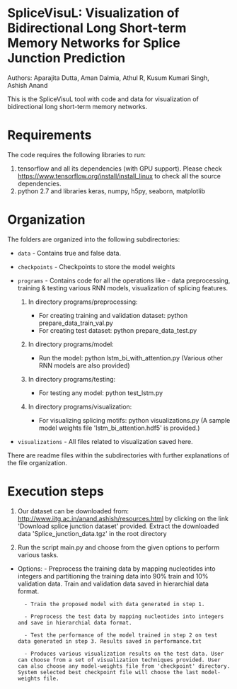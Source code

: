# SpliceVisuL: Visualization of Bidirectional Long Short-term Memory Networks for Splice Junction Prediction
Authors: Aparajita Dutta, Aman Dalmia, Athul R, Kusum Kumari Singh, Ashish Anand

This is the SpliceVisuL tool with code and data for visualization of bidirectional long short-term memory networks.

# Requirements

The code requires the following libraries to run:
1. tensorflow and all its dependencies (with GPU support). Please check https://www.tensorflow.org/install/install_linux
   to check all the source dependencies.
2. python 2.7 and libraries keras, numpy, h5py, seaborn, matplotlib

# Organization

The folders are organized into the following subdirectories:

- `data` - Contains true and false data.
- `checkpoints` - Checkpoints to store the model weights
- `programs` - Contains code for all the operations like - data preprocessing, training & testing various RNN models, visualization of splicing features.

	1. In directory programs/preprocessing:
		- For creating training and validation dataset: python prepare_data_train_val.py
		- For creating test dataset: python prepare_data_test.py

	2. In directory programs/model:
		- Run the model: python lstm_bi_with_attention.py (Various other RNN models are also provided)

	3. In directory programs/testing:
		- For testing any model: python test_lstm.py 

	4. In directory programs/visualization:
		- For visualizing splicing motifs: python visualizations.py (A sample model weights file 'lstm_bi_attention.hdf5' is provided.)
	
- `visualizations` - All files related to visualization saved here.

There are readme files within the subdirectories with further explanations of the file organization.


# Execution steps

1. Our dataset can be downloaded from: http://www.iitg.ac.in/anand.ashish/resources.html by clicking on the link 'Download splice junction dataset' provided.
Extract the downloaded data 'Splice_junction_data.tgz' in the root directory

2. Run the script main.py and choose from the given options to perform various tasks.
- Options:
		- Preprocess the training data by mapping nucleotides into integers and partitioning the training data into 90% train and 10% validation data. Train and validation data saved in hierarchial data format.
		
		- Train the proposed model with data generated in step 1.
		
		- Preprocess the test data by mapping nucleotides into integers and save in hierarchial data format.
		
		- Test the performance of the model trained in step 2 on test data generated in step 3. Results saved in performance.txt
		
		- Produces various visualization results on the test data. User can choose from a set of visualization techniques provided. User can also choose any model-weights file from 'checkpoint' directory. System selected best checkpoint file will choose the last model-weights file.
		
	





